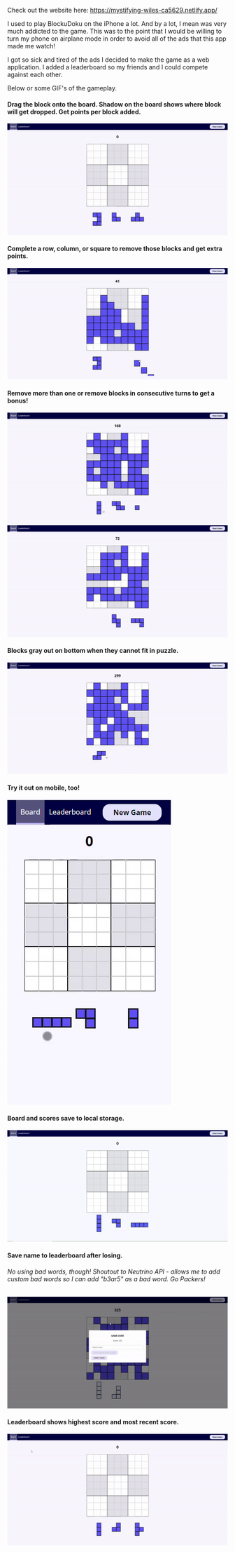 Check out the website here: https://mystifying-wiles-ca5629.netlify.app/

I used to play BlockuDoku on the iPhone a lot. And by a lot, I mean was very much addicted to the game. This was to the point that I would be willing to turn my phone on airplane mode in order to avoid all of the ads that this app made me watch!

I got so sick and tired of the ads I decided to make the game as a web application. I added a leaderboard so my friends and I could compete against each other. 

Below or some GIF's of the gameplay. 

#### Drag the block onto the board. Shadow on the board shows where block will get dropped. Get points per block added. 
![Basic Gameplay](demo/basicgameplay.gif)


#### Complete a row, column, or square to remove those blocks and get extra points. 
![Complete Row](demo/completerow.gif)


#### Remove more than one or remove blocks in consecutive turns to get a bonus!
![Basic Gameplay](demo/combo.gif)
![Basic Gameplay](demo/consecutive.gif)


#### Blocks gray out on bottom when they cannot fit in puzzle. 
![Basic Gameplay](demo/gameover.gif)


#### Try it out on mobile, too!
![Basic Gameplay](demo/mobile.gif)


#### Board and scores save to local storage. 
![Basic Gameplay](demo/localstorage.gif)


#### Save name to leaderboard after losing. 
###### No using bad words, though! Shoutout to Neutrino API - allows me to add custom bad words so I can add "b3ar5" as a bad word. Go Packers!
![Basic Gameplay](demo/savename.gif)


#### Leaderboard shows highest score and most recent score. 
![Basic Gameplay](demo/highrecent.gif)
